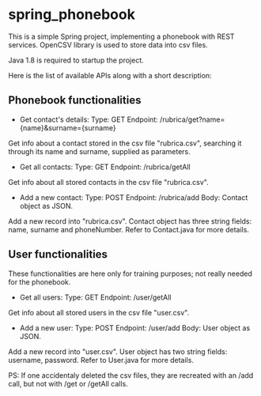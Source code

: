 # spring_phonebook

This is a simple Spring project, implementing a phonebook with REST services. OpenCSV library is used to store data into csv files.

Java 1.8 is required to startup the project.

Here is the list of available APIs along with a short description:

## Phonebook functionalities

- Get contact's details:
Type: GET
Endpoint: /rubrica/get?name={name}&surname={surname}

Get info about a contact stored in the csv file "rubrica.csv", searching it through its name and surname, supplied as parameters.

- Get all contacts:
Type: GET
Endpoint: /rubrica/getAll

Get info about all stored contacts in the csv file "rubrica.csv".

- Add a new contact:
Type: POST
Endpoint: /rubrica/add
Body: Contact object as JSON.

Add a new record into "rubrica.csv". Contact object has three string fields: name, surname and phoneNumber.
Refer to Contact.java for more details.

## User functionalities
These functionalities are here only for training purposes; not really needed for the phonebook. 

- Get all users:
Type: GET
Endpoint: /user/getAll

Get info about all stored users in the csv file "user.csv".

- Add a new user:
Type: POST
Endpoint: /user/add
Body: User object as JSON.

Add a new record into "user.csv". User object has two string fields: username, password.
Refer to User.java for more details.


PS: If one accidentaly deleted the csv files, they are recreated with an /add call, but not with /get or /getAll calls.


